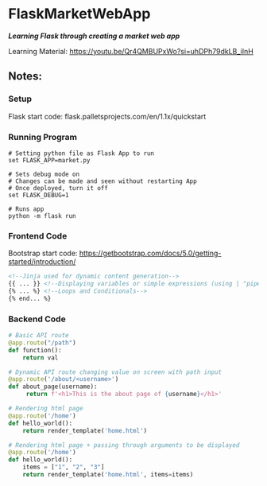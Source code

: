 # FlaskMarketWebApp
**_Learning Flask through creating a market web app_**

Learning Material: https://youtu.be/Qr4QMBUPxWo?si=uhDPh79dkLB_iInH

## Notes:
### Setup
Flask start code: flask.palletsprojects.com/en/1.1x/quickstart

### Running Program

```commandline
# Setting python file as Flask App to run
set FLASK_APP=market.py

# Sets debug mode on
# Changes can be made and seen without restarting App
# Once deployed, turn it off
set FLASK_DEBUG=1

# Runs app
python -m flask run
```

### Frontend Code
Bootstrap start code: https://getbootstrap.com/docs/5.0/getting-started/introduction/
```html
<!--Jinja used for dynamic content generation-->
{{ ... }} <!--Displaying variables or simple expressions (using | "pipe" symbol)-->
{% ... %} <!--Loops and Conditionals-->
{% end... %}
```

### Backend Code

```python
# Basic API route
@app.route("/path")
def function():
    return val

# Dynamic API route changing value on screen with path input
@app.route('/about/<username>')
def about_page(username):
     return f'<h1>This is the about page of {username}</h1>'

# Rendering html page
@app.route('/home')
def hello_world():
    return render_template('home.html')

# Rendering html page + passing through arguments to be displayed
@app.route('/home')
def hello_world():
    items = ["1", "2", "3"]
    return render_template('home.html', items=items)
```
